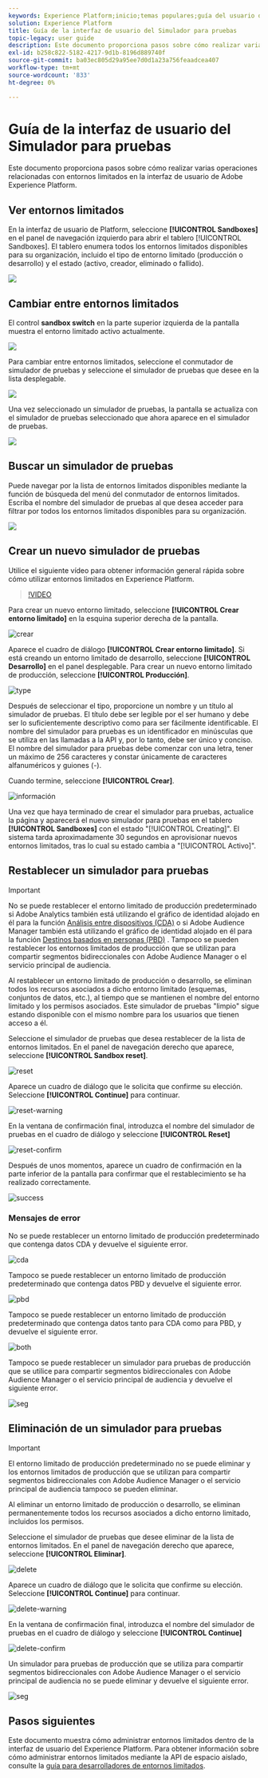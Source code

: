 ```yaml
---
keywords: Experience Platform;inicio;temas populares;guía del usuario del entorno limitado;guía del entorno limitado
solution: Experience Platform
title: Guía de la interfaz de usuario del Simulador para pruebas
topic-legacy: user guide
description: Este documento proporciona pasos sobre cómo realizar varias operaciones relacionadas con entornos limitados en la interfaz de usuario de Adobe Experience Platform.
exl-id: b258c822-5182-4217-9d1b-8196d889740f
source-git-commit: ba03ec805d29a95ee7d0d1a23a756feaadcea407
workflow-type: tm+mt
source-wordcount: '833'
ht-degree: 0%

---
```


# Guía de la interfaz de usuario del Simulador para pruebas

Este documento proporciona pasos sobre cómo realizar varias operaciones relacionadas con entornos limitados en la interfaz de usuario de Adobe Experience Platform.

## Ver entornos limitados

En la interfaz de usuario de Platform, seleccione **[!UICONTROL Sandboxes]** en el panel de navegación izquierdo para abrir el tablero [!UICONTROL Sandboxes]. El tablero enumera todos los entornos limitados disponibles para su organización, incluido el tipo de entorno limitado (producción o desarrollo) y el estado (activo, creador, eliminado o fallido).

![](../images/ui/view-sandboxes.png)

## Cambiar entre entornos limitados

El control **sandbox switch** en la parte superior izquierda de la pantalla muestra el entorno limitado activo actualmente.

![](../images/ui/sandbox-switcher.png)

Para cambiar entre entornos limitados, seleccione el conmutador de simulador de pruebas y seleccione el simulador de pruebas que desee en la lista desplegable.

![](../images/ui/switcher-menu.png)

Una vez seleccionado un simulador de pruebas, la pantalla se actualiza con el simulador de pruebas seleccionado que ahora aparece en el simulador de pruebas.

![](../images/ui/switched.png)

## Buscar un simulador de pruebas

Puede navegar por la lista de entornos limitados disponibles mediante la función de búsqueda del menú del conmutador de entornos limitados. Escriba el nombre del simulador de pruebas al que desea acceder para filtrar por todos los entornos limitados disponibles para su organización.

![](../images/ui/sandbox-search.png)

## Crear un nuevo simulador de pruebas

Utilice el siguiente vídeo para obtener información general rápida sobre cómo utilizar entornos limitados en Experience Platform.

>[!VIDEO](https://video.tv.adobe.com/v/29838/?quality=12&learn=on)

Para crear un nuevo entorno limitado, seleccione **[!UICONTROL Crear entorno limitado]** en la esquina superior derecha de la pantalla.

![crear](../images/ui/create.png)

Aparece el cuadro de diálogo **[!UICONTROL Crear entorno limitado]**. Si está creando un entorno limitado de desarrollo, seleccione **[!UICONTROL Desarrollo]** en el panel desplegable. Para crear un nuevo entorno limitado de producción, seleccione **[!UICONTROL Producción]**.

![type](../images/ui/type.png)

Después de seleccionar el tipo, proporcione un nombre y un título al simulador de pruebas. El título debe ser legible por el ser humano y debe ser lo suficientemente descriptivo como para ser fácilmente identificable. El nombre del simulador para pruebas es un identificador en minúsculas que se utiliza en las llamadas a la API y, por lo tanto, debe ser único y conciso. El nombre del simulador para pruebas debe comenzar con una letra, tener un máximo de 256 caracteres y constar únicamente de caracteres alfanuméricos y guiones (-).

Cuando termine, seleccione **[!UICONTROL Crear]**.

![información](../images/ui/info.png)

Una vez que haya terminado de crear el simulador para pruebas, actualice la página y aparecerá el nuevo simulador para pruebas en el tablero **[!UICONTROL Sandboxes]** con el estado &quot;[!UICONTROL Creating]&quot;. El sistema tarda aproximadamente 30 segundos en aprovisionar nuevos entornos limitados, tras lo cual su estado cambia a &quot;[!UICONTROL Activo]&quot;.

## Restablecer un simulador para pruebas

>[!IMPORTANT]
>
>No se puede restablecer el entorno limitado de producción predeterminado si Adobe Analytics también está utilizando el gráfico de identidad alojado en él para la función [Análisis entre dispositivos (CDA)](https://experienceleague.adobe.com/docs/analytics/components/cda/overview.html) o si Adobe Audience Manager también está utilizando el gráfico de identidad alojado en él para la función [Destinos basados en personas (PBD)](https://experienceleague.adobe.com/docs/audience-manager/user-guide/features/destinations/people-based/people-based-destinations-overview.html) . Tampoco se pueden restablecer los entornos limitados de producción que se utilizan para compartir segmentos bidireccionales con Adobe Audience Manager o el servicio principal de audiencia.

Al restablecer un entorno limitado de producción o desarrollo, se eliminan todos los recursos asociados a dicho entorno limitado (esquemas, conjuntos de datos, etc.), al tiempo que se mantienen el nombre del entorno limitado y los permisos asociados. Este simulador de pruebas &quot;limpio&quot; sigue estando disponible con el mismo nombre para los usuarios que tienen acceso a él.

Seleccione el simulador de pruebas que desea restablecer de la lista de entornos limitados. En el panel de navegación derecho que aparece, seleccione **[!UICONTROL Sandbox reset]**.

![reset](../images/ui/reset.png)

Aparece un cuadro de diálogo que le solicita que confirme su elección. Seleccione **[!UICONTROL Continue]** para continuar.

![reset-warning](../images/ui/reset-warning.png)

En la ventana de confirmación final, introduzca el nombre del simulador de pruebas en el cuadro de diálogo y seleccione **[!UICONTROL Reset]**

![reset-confirm](../images/ui/reset-confirm.png)

Después de unos momentos, aparece un cuadro de confirmación en la parte inferior de la pantalla para confirmar que el restablecimiento se ha realizado correctamente.

![success](../images/ui/success.png)

### Mensajes de error

No se puede restablecer un entorno limitado de producción predeterminado que contenga datos CDA y devuelve el siguiente error.

![cda](../images/ui/cda.png)

Tampoco se puede restablecer un entorno limitado de producción predeterminado que contenga datos PBD y devuelve el siguiente error.

![pbd](../images/ui/pbd.png)

Tampoco se puede restablecer un entorno limitado de producción predeterminado que contenga datos tanto para CDA como para PBD, y devuelve el siguiente error.

![both](../images/ui/both.png)

Tampoco se puede restablecer un simulador para pruebas de producción que se utilice para compartir segmentos bidireccionales con Adobe Audience Manager o el servicio principal de audiencia y devuelve el siguiente error.

![seg](../images/ui/seg.png)

## Eliminación de un simulador para pruebas

>[!IMPORTANT]
>
>El entorno limitado de producción predeterminado no se puede eliminar y los entornos limitados de producción que se utilizan para compartir segmentos bidireccionales con Adobe Audience Manager o el servicio principal de audiencia tampoco se pueden eliminar.

Al eliminar un entorno limitado de producción o desarrollo, se eliminan permanentemente todos los recursos asociados a dicho entorno limitado, incluidos los permisos.

Seleccione el simulador de pruebas que desee eliminar de la lista de entornos limitados. En el panel de navegación derecho que aparece, seleccione **[!UICONTROL Eliminar]**.

![delete](../images/ui/delete.png)

Aparece un cuadro de diálogo que le solicita que confirme su elección. Seleccione **[!UICONTROL Continue]** para continuar.

![delete-warning](../images/ui/delete-warning.png)

En la ventana de confirmación final, introduzca el nombre del simulador de pruebas en el cuadro de diálogo y seleccione **[!UICONTROL Continue]**

![delete-confirm](../images/ui/delete-confirm.png)

Un simulador para pruebas de producción que se utiliza para compartir segmentos bidireccionales con Adobe Audience Manager o el servicio principal de audiencia no se puede eliminar y devuelve el siguiente error.

![seg](../images/ui/seg.png)

## Pasos siguientes

Este documento muestra cómo administrar entornos limitados dentro de la interfaz de usuario del Experience Platform. Para obtener información sobre cómo administrar entornos limitados mediante la API de espacio aislado, consulte la [guía para desarrolladores de entornos limitados](../api/getting-started.md).
